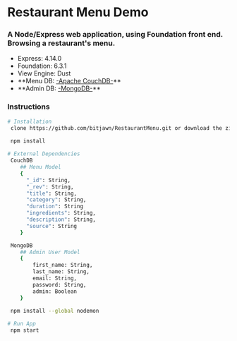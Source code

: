 # Restaurant Menu Demo
<h3>A Node/Express web application, using Foundation front end. Browsing a restaurant's menu.</h3>
<ul>
    <li>Express: 4.14.0</li>
    <li>Foundation: 6.3.1</li>
    <li>View Engine: Dust</li>
    <li>**Menu DB: <a href="http://couchdb.apache.org/">-Apache CouchDB-</a>**</li>
    <li>**Admin DB: <a href="https://www.mongodb.com/download-center?jmp=docs&_ga=1.202993809.1491474904.1492296757#community">-MongoDB-</a>**</li>
</ul>
<h3>Instructions</h3>

```bash
# Installation
 clone https://github.com/bitjawn/RestaurantMenu.git or download the zip
 
 npm install

# External Dependencies
 CouchDB
    ## Menu Model
    {
      "_id": String,
      "_rev": String,
      "title": String,
      "category": String,
      "duration": String
      "ingredients": String,
      "description": String,
      "source": String
    }

 MongoDB
    ## Admin User Model
    {
        first_name: String,
        last_name: String,
        email: String,
        password: String,
        admin: Boolean
    }

 npm install --global nodemon
 
# Run App
 npm start
```
